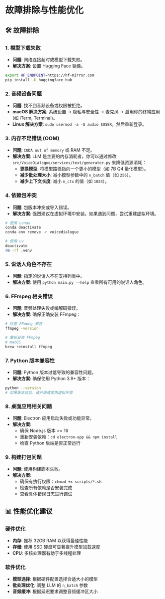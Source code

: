 # 故障排除与性能优化

## 🛠️ 故障排除

### 1. 模型下载失败
- **问题**: 网络连接超时或模型下载失败。
- **解决方案**: 设置 Hugging Face 镜像。
```bash
export HF_ENDPOINT=https://hf-mirror.com
pip install -U huggingface_hub
```

### 2. 音频设备问题
- **问题**: 找不到音频设备或权限被拒绝。
- **macOS 解决方案**: 系统设置 → 隐私与安全性 → 麦克风 → 启用你的终端应用 (如 iTerm, Terminal)。
- **Linux 解决方案**: `sudo usermod -a -G audio $USER`，然后重新登录。

### 3. 内存不足错误 (OOM)
- **问题**: `CUDA out of memory` 或 RAM 不足。
- **解决方案**: LLM 是主要的内存消耗者。你可以通过修改 `src/VoiceDialogue/services/text/generator.py` 来降低资源消耗：
    - **更换模型**: 将模型路径指向一个更小的模型（如 7B Q4 量化模型）。
    - **减少批处理大小**: 减小模型参数中的 `n_batch` 值（如 `256`）。
    - **减少上下文长度**: 减小 `n_ctx` 的值（如 `1024`）。

### 4. 依赖包冲突
- **问题**: 包版本冲突或导入错误。
- **解决方案**: 强烈建议在虚拟环境中安装。如果遇到问题，尝试重建虚拟环境。
```bash
# 使用 conda
conda deactivate
conda env remove -n voicedialogue

# 使用 uv
deactivate
rm -rf .venv
```

### 5. 说话人角色不存在
- **问题**: 指定的说话人不在支持列表中。
- **解决方案**: 使用 `python main.py --help` 查看所有可用的说话人角色。

### 6. FFmpeg 相关错误
- **问题**: 音频处理失败或编解码错误。
- **解决方案**: 确保正确安装 FFmpeg：
```bash
# 检查 FFmpeg 安装
ffmpeg -version

# 重新安装 FFmpeg
# macOS
brew reinstall ffmpeg

```

### 7. Python 版本兼容性
- **问题**: Python 版本过低导致的兼容性问题。
- **解决方案**: 确保使用 Python 3.9+ 版本：
```bash
python --version
# 如果版本过低，请升级或使用虚拟环境
```

### 8. 桌面应用相关问题
- **问题**: Electron 应用启动失败或功能异常。
- **解决方案**: 
  - 确保 Node.js 版本 >= 16
  - 重新安装依赖：`cd electron-app && npm install`
  - 检查 Python 后端是否正常运行

### 9. 构建打包问题
- **问题**: 使用构建脚本失败。
- **解决方案**: 
  - 确保有执行权限：`chmod +x scripts/*.sh`
  - 检查所有依赖是否安装完成
  - 查看具体错误日志进行调试

## 📊 性能优化建议

### 硬件优化
- **内存**: 推荐 32GB RAM 以获得最佳性能
- **存储**: 使用 SSD 硬盘可显著提升模型加载速度
- **CPU**: 多核处理器有助于多线程处理

### 软件优化
- **模型选择**: 根据硬件配置选择合适大小的模型
- **批处理优化**: 调整 LLM 的 `n_batch` 参数
- **音频缓冲**: 根据延迟要求调整音频缓冲区大小 